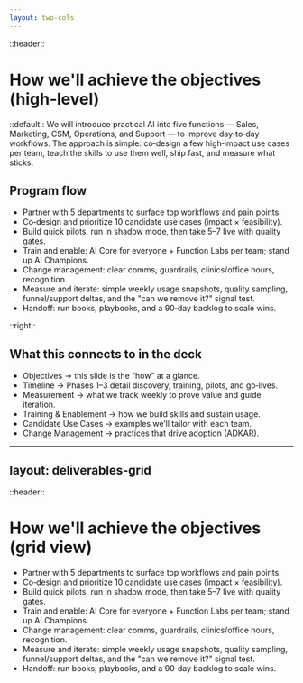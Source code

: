 ```yaml
---
layout: two-cols
---
```


::header::
# How we'll achieve the objectives (high‑level)

::default::
We will introduce practical AI into five functions — Sales, Marketing, CSM, Operations, and Support — to improve day‑to‑day workflows. The approach is simple: co‑design a few high‑impact use cases per team, teach the skills to use them well, ship fast, and measure what sticks.

## Program flow
- Partner with 5 departments to surface top workflows and pain points.
- Co‑design and prioritize 10 candidate use cases (impact × feasibility).
- Build quick pilots, run in shadow mode, then take 5–7 live with quality gates.
- Train and enable: AI Core for everyone + Function Labs per team; stand up AI Champions.
- Change management: clear comms, guardrails, clinics/office hours, recognition.
- Measure and iterate: simple weekly usage snapshots, quality sampling, funnel/support deltas, and the "can we remove it?" signal test.
- Handoff: run books, playbooks, and a 90‑day backlog to scale wins.

::right::
## What this connects to in the deck
- Objectives → this slide is the “how” at a glance.
- Timeline → Phases 1–3 detail discovery, training, pilots, and go‑lives.
- Measurement → what we track weekly to prove value and guide iteration.
- Training & Enablement → how we build skills and sustain usage.
- Candidate Use Cases → examples we’ll tailor with each team.
- Change Management → practices that drive adoption (ADKAR).

---
layout: deliverables-grid
---

::header::
# How we'll achieve the objectives (grid view)

- Partner with 5 departments to surface top workflows and pain points.
- Co‑design and prioritize 10 candidate use cases (impact × feasibility).
- Build quick pilots, run in shadow mode, then take 5–7 live with quality gates.
- Train and enable: AI Core for everyone + Function Labs per team; stand up AI Champions.
- Change management: clear comms, guardrails, clinics/office hours, recognition.
- Measure and iterate: simple weekly usage snapshots, quality sampling, funnel/support deltas, and the "can we remove it?" signal test.
- Handoff: run books, playbooks, and a 90‑day backlog to scale wins.

